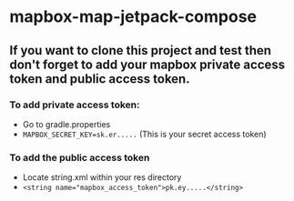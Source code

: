 # mapbox-map-jetpack-compose

## If you want to clone this project and test then don't forget to add your mapbox private access token and public access token.

### To add private access token:
  - Go to gradle.properties
  - ```MAPBOX_SECRET_KEY=sk.er.....``` (This is your secret access token)
  
### To add the public access token
  - Locate string.xml within your res directory
  - ```<string name="mapbox_access_token">pk.ey.....</string>```
